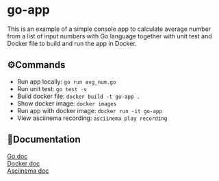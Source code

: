 # go-app

This is an example of a simple console app to calculate average number from a list of input numbers with Go language together with unit test and Docker file to build and run the app in Docker.

## ⚙Commands
* Run app locally: `go run avg_num.go`
* Run unit test: `go test -v`
* Build docker file: `docker build -t go-app .`
* Show docker image: `docker images`
* Run app with docker image: `docker run -it go-app`
* View asciinema recording: `asciinema play recording`

## 📖Documentation
<a href="https://go.dev/doc/">Go doc</a></br>
<a href="https://docs.docker.com/">Docker doc</a></br>
<a href="https://asciinema.org/docs/how-it-works">Asciinema doc</a>
